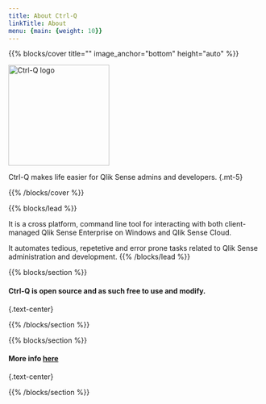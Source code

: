 ```yaml
---
title: About Ctrl-Q
linkTitle: About
menu: {main: {weight: 10}}
---
```


{{% blocks/cover title="" image_anchor="bottom" height="auto" %}}

<img src="/logo/ctrl-q-transp.png" alt="Ctrl-Q logo" height="200" class="mx-auto d-block mb-5">

Ctrl-Q makes life easier for Qlik Sense admins and developers.
{.mt-5}

{{% /blocks/cover %}}



{{% blocks/lead %}}

It is a cross platform, command line tool for interacting with both client-managed Qlik Sense Enterprise on Windows and Qlik Sense Cloud.

It automates tedious, repetetive and error prone tasks related to Qlik Sense administration and development.
{{% /blocks/lead %}}


{{% blocks/section %}}

#### Ctrl-Q is open source and as such free to use and modify.
{.text-center}

{{% /blocks/section %}}


{{% blocks/section %}}

#### More info [here](/docs/overview/)
{.text-center}

{{% /blocks/section %}}

